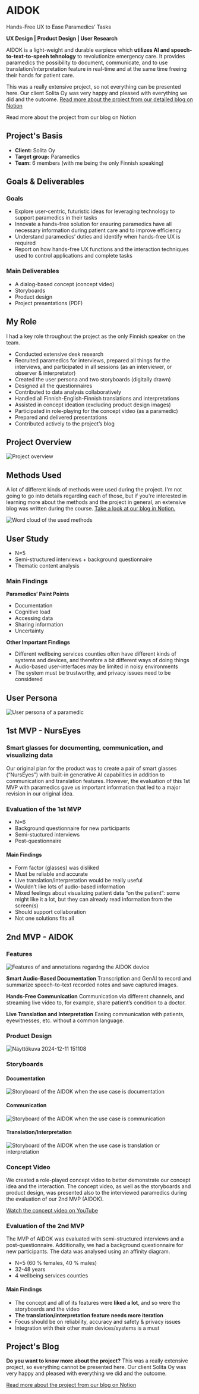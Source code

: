 # AIDOK
Hands-Free UX to Ease Paramedics’ Tasks

**UX Design  |  Product Design  |  User Research**

AIDOK is a light-weight and durable earpiece which **utilizes AI and speech-to-text-to-speeh tehnology** to revolutionize emergency care. It provides paramedics the possibility to document, communicate, and to use translation/interpretation feature in real-time and at the same time freeing their hands for patient care.

This was a really extensive project, so not everything can be presented here. Our client Solita Oy was very happy and pleased with everything we did and the outcome. [Read more about the project from our detailed blog on Notion](https://tinyurl.com/productive-pandas-blog)

Read more about the project from our blog on Notion
## Project's Basis

- **Client:** Solita Oy
- **Target group:** Paramedics
- **Team:** 6 members (with me being the only Finnish speaking)

## Goals & Deliverables

### Goals

- Explore user-centric, futuristic ideas for leveraging technology to support paramedics in their tasks
- Innovate a hands-free solution for ensuring paramedics have all necessary information during patient care and to improve efficiency
- Understand paramedics’ duties and identify when hands-free UX is required
- Report on how hands-free UX functions and the interaction techniques used to control applications and complete tasks

### Main Deliverables

- A dialog-based concept (concept video)
- Storyboards
- Product design
- Project presentations (PDF)

## My Role

I had a key role throughout the project as the only Finnish speaker on the team.

- Conducted extensive desk research
- Recruited paramedics for interviews, prepared all things for the interviews, and participated in all sessions (as an interviewer, or observer & interpretator)
- Created the user persona and two storyboards (digitally drawn)
- Designed all the questionnaires
- Contributed to data analysis collaboratively
- Handled all Finnish-English-Finnish translations and interpretations
- Assisted in concept ideation (excluding product design images)
- Participated in role-playing for the concept video (as a paramedic)
- Prepared and delivered presentations
- Contributed actively to the project’s blog

## Project Overview

![Project overview](https://github.com/user-attachments/assets/64870f84-bea8-44ee-a0d4-381c1cee322a)

## Methods Used

A lot of different kinds of methods were used during the project. I'm not going to go into details regarding each of those, but if you're interested in learning more about the methods and the project in general, an extensive blog was written during the course. [Take a look at our blog in Notion.](https://tinyurl.com/productive-pandas-blog)

![Word cloud of the used methods](https://github.com/user-attachments/assets/738ba1fa-f3c3-4fa5-af66-2b83c0c4beab)


## User Study

- N=5
- Semi-structured interviews + background questionnaire
- Thematic content analysis

### Main Findings

**Paramedics’ Paint Points**
- Documentation
- Cognitive load
- Accessing data
- Sharing information
- Uncertainty

**Other Important Findings**
- Different wellbeing services counties often have different kinds of systems and devices, and therefore a bit different ways of doing things
- Audio-based user-interfaces may be limited in noisy environments
- The system must be trustworthy, and privacy issues need to be considered

## User Persona
![User persona of a paramedic](https://github.com/user-attachments/assets/c54a4e55-5bce-4b23-83f4-1a729ca0e59e)


## 1st MVP - NursEyes

### Smart glasses for documenting, communication, and visualizing data

Our original plan for the product was to create a pair of smart glasses (“NursEyes”) with built-in generative AI capabilities in addition to communication and translation features. However, the evaluation of this 1st MVP with paramedics gave us important information that led to a major revision in our original idea.

### Evaluation of the 1st MVP

- N=6
- Background questionnaire for new participants
- Semi-stuctured interviews
- Post-questionnaire

#### Main Findings

- Form factor (glasses) was disliked
- Must be reliable and accurate
- Live translation/interpretation would be really useful
- Wouldn’t like lots of audio-based information
- Mixed feelings about visualizing patient data “on the patient”: some might like it a lot, but they can already read information from the screen(s)
- Should support collaboration
- Not one solutions fits all

## 2nd MVP - AIDOK

### Features

![Features of and annotations regardng the AIDOK device](https://github.com/user-attachments/assets/e387c5f3-494a-4351-83de-ece3c8e59949)

**Smart Audio-Based Documentation**
Transcription and GenAI to record and summarize speech-to-text recorded notes and save captured images.

**Hands-Free Communication**
Communication via different channels, and streaming live video to, for example, share patient’s condition to a doctor.

**Live Translation and Interpretation**
Easing communication with patients, eyewitnesses, etc. without a common language.

### Product Design
![Näyttökuva 2024-12-11 151108](https://github.com/user-attachments/assets/b11de012-4966-42ea-a2eb-a59f37dacfa6)


### Storyboards

#### Documentation

![Storyboard of the AIDOK when the use case is documentation](https://github.com/user-attachments/assets/d31ce6fd-11a4-4e76-a2fc-177417cc6eed)

#### Communication

![Storyboard of the AIDOK when the use case is communication](https://github.com/user-attachments/assets/89b05909-94cf-439b-8158-34555e6b0016)

#### Translation/Interpretation

![Storyboard of the AIDOK when the use case is translation or interpretation](https://github.com/user-attachments/assets/9c8a1d2f-d268-4793-b4d0-303b4a89021e)

### Concept Video

We created a role-played concept video to better demonstrate our concept idea and the interaction. The concept video, as well as the storyboards and product design, was presented also to the interviewed paramedics during the evaluation of our 2nd MVP (AIDOK). 

[Watch the concept video on YouTube](https://youtu.be/sPKk1hTbM5s)

### Evaluation of the 2nd MVP

The MVP of AIDOK was evaluated with semi-structured interviews and a post-questionnaire. Additionally, we had a background questionnaire for new participants. The data was analysed using an affinity diagram.

- N=5 (60 % females, 40 % males)
- 32-48 years
- 4 wellbeing services counties

#### Main Findings

- The concept and all of its features were **liked a lot**, and so were the storyboards and the video
- **The translation/interpretation feature needs more iteration**
- Focus should be on reliability, accuracy and safety & privacy issues
- Integration with their other main devices/systems is a must

## Project's Blog

**Do you want to know more about the project?**
This was a really extensive project, so everything cannot be presented here. Our client Solita Oy was very happy and pleased with everything we did and the outcome. 

[Read more about the project from our blog on Notion](https://tinyurl.com/productive-pandas-blog)
